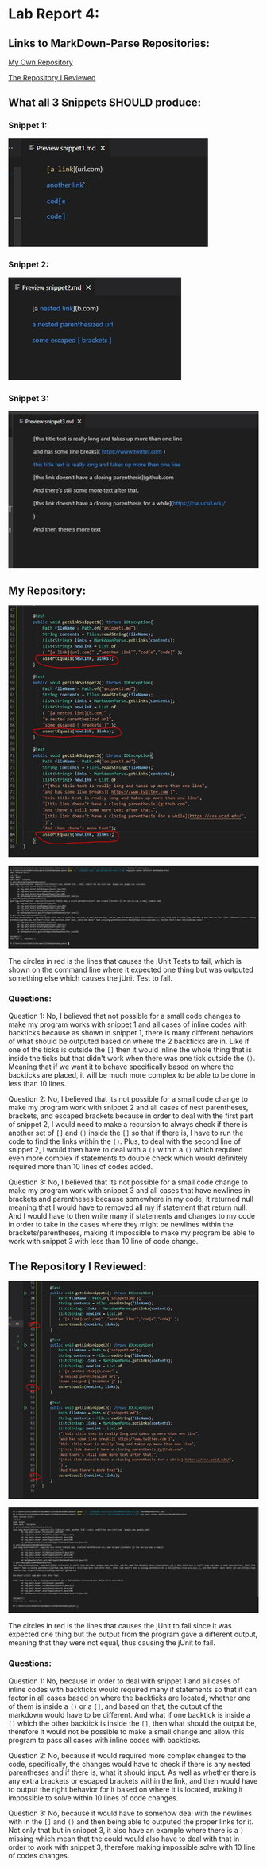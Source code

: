 # Lab Report 4:

## Links to MarkDown-Parse Repositories:

[My Own Repository](https://github.com/lvuluong/markdown-parse)

[The Repository I Reviewed](https://github.com/QijunHuMary/markdown-parse)

## What all 3 Snippets SHOULD produce:

### Snippet 1:

![Snippet 1](https://raw.githubusercontent.com/lvuluong/cse15l-lab-reports/main/PicsForLab4/snippet1.JPG)

### Snippet 2:

![Snippet 2](https://raw.githubusercontent.com/lvuluong/cse15l-lab-reports/main/PicsForLab4/snippet2.JPG)

### Snippet 3:

![Snippet 3](https://raw.githubusercontent.com/lvuluong/cse15l-lab-reports/main/PicsForLab4/snippet3.JPG)

## My Repository:

![My Own jUnit Tests](https://raw.githubusercontent.com/lvuluong/cse15l-lab-reports/main/PicsForLab4/TestForReport4.JPG)

![Result of Running jUnit Tests](https://raw.githubusercontent.com/lvuluong/cse15l-lab-reports/main/PicsForLab4/commandLineFailure.JPG)

The circles in red is the lines that causes the jUnit Tests to fail, which is shown on the command line where it expected one
thing but was outputed something else which causes the jUnit Test to fail.

### Questions:

Question 1: No, I believed that not possible for a small code changes to 
make my program works with snippet 1 and all cases of inline codes with backticks because as shown in snippet 1, there is many different behaviors of what should be outputed based on where the 2 backticks are in. Like if one of the ticks is outside the `[]` then it would inline the whole thing that is inside the ticks but that didn't work when there was one tick outside the `()`. Meaning that if we want it to behave specifically based on where the backticks are placed, it will be much more complex to be able to be done in less than 10 lines.

Question 2: No, I believed that its not possible for a small code change to make
my program work with snippet 2 and all cases of nest parentheses, brackets, and escaped brackets because in order to deal with the first part of snippet 2, I would need to make a recursion to always check if there is another set of `[]` and `()` inside the `[]` so that if there is, I have to run the code to find the links within the `()`. Plus, to deal with the second line of snippet 2, I would then have to deal with a `()` within a `()` which required even more complex if statements to double check which would definitely required more than 10 lines of codes added.

Question 3: No, I believed that its not possible for a small code change to make my program work with snippet 3 and all cases that have newlines in brackets and parentheses because somewhere in my code, it returned null meaning that I would have to removed all my if statement that return null. And I would have to then write many if statements and changes to my code in order to take in the cases where they might be newlines within the brackets/parentheses, making it impossible to make my program be able to work with snippet 3 with less than 10 line of code change. 

## The Repository I Reviewed:

![The jUnit Tests I wrote](https://raw.githubusercontent.com/lvuluong/cse15l-lab-reports/main/PicsForLab4/Test2ForReport.JPG)

![Result of Running jUnit Tests on the Repository I reviewed](https://raw.githubusercontent.com/lvuluong/cse15l-lab-reports/main/PicsForLab4/commandLineFailure2.JPG)

The circles in red is the lines that causes the jUnit to fail since it was expected one thing but the output from the program gave a different output, meaning that they were not equal, thus causing the jUnit to fail.

### Questions:

Question 1: No, because in order to deal with snippet 1 and all cases of inline codes with backticks would required many if statements so that it can factor in all cases based on where the backticks are located, whether one of them is inside a `()` or a `[]`, and based on that, the output of the markdown would have to be different. And what if one backtick is inside a `()` which the other backtick is inside the `[]`, then what should the output be, therefore it would not be possible to make a small change and allow this program to pass all cases with inline codes with backticks.

Question 2: No, because it would required more complex changes to the code, specifically, the changes would have to check if there is any nested parentheses and if there is, what it should input. As well as whether there is any extra brackets or escaped brackets within the link, and then would have to output the right behavior for it based on where it is located, making it impossible to solve within 10 lines of code changes.

Question 3: No, because it would have to somehow deal with the newlines with in the `[]` and `()` and then being able to outputed the proper links for it. Not only that but in snippet 3, it also have an example where there is a `)` missing which mean that the could would also have to deal with that in order to work with snippet 3, therefore making impossible solve with 10 line of codes changes.  

